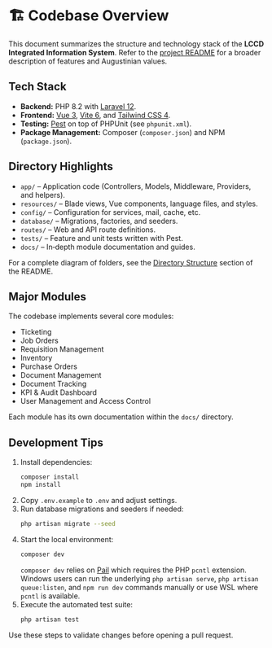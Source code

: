 # 🏗 Codebase Overview

This document summarizes the structure and technology stack of the **LCCD Integrated Information System**. Refer to the [project README](../README.md) for a broader description of features and Augustinian values.

## Tech Stack

- **Backend:** PHP 8.2 with [Laravel 12](https://laravel.com/).
- **Frontend:** [Vue 3](https://vuejs.org/), [Vite 6](https://vitejs.dev/), and [Tailwind CSS 4](https://tailwindcss.com/).
- **Testing:** [Pest](https://pestphp.com/) on top of PHPUnit (see `phpunit.xml`).
- **Package Management:** Composer (`composer.json`) and NPM (`package.json`).

## Directory Highlights

- `app/` – Application code (Controllers, Models, Middleware, Providers, and helpers).
- `resources/` – Blade views, Vue components, language files, and styles.
- `config/` – Configuration for services, mail, cache, etc.
- `database/` – Migrations, factories, and seeders.
- `routes/` – Web and API route definitions.
- `tests/` – Feature and unit tests written with Pest.
- `docs/` – In‑depth module documentation and guides.

For a complete diagram of folders, see the [Directory Structure](../README.md#directory-structure-laravel) section of the README.

## Major Modules

The codebase implements several core modules:

- Ticketing
- Job Orders
- Requisition Management
- Inventory
- Purchase Orders
- Document Management
- Document Tracking
- KPI & Audit Dashboard
- User Management and Access Control

Each module has its own documentation within the `docs/` directory.

## Development Tips

1. Install dependencies:
   ```bash
   composer install
   npm install
   ```
2. Copy `.env.example` to `.env` and adjust settings.
3. Run database migrations and seeders if needed:
   ```bash
   php artisan migrate --seed
   ```
4. Start the local environment:
   ```bash
   composer dev
   ```
   `composer dev` relies on [Pail](https://github.com/laravel/pail) which
   requires the PHP `pcntl` extension. Windows users can run the underlying
   `php artisan serve`, `php artisan queue:listen`, and `npm run dev` commands
   manually or use WSL where `pcntl` is available.
5. Execute the automated test suite:
   ```bash
   php artisan test
   ```

Use these steps to validate changes before opening a pull request.

